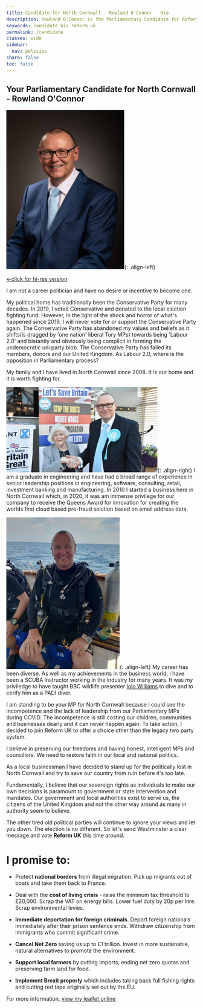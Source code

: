 ```yaml
---
title: Candidate for North Cornwall - Rowland O'Connor - Bio
description: Rowland O'Connor is the Parliamentary Candidate for Reform UK in the upcoming 2024 General Election. 
keywords: candidate bio reform uk
permalink: /candidate
classes: wide
sidebar:
  nav: policies
share: false
toc: false
---
```



## Your Parliamentary Candidate for North Cornwall - Rowland O'Connor

![Rowland O'Connor][Rowland O'Connor]{: .align-left}

[&lt;-click for hi-res version][3]

I am not a career politician and have no desire or incentive to become one.

My political home has traditionally been the Conservative Party for many decades.
In 2019, I voted Conservative and donated to the local election fighting fund.
However, in the light of the shock and horror of what's happened since 2019, I 
will never vote for or support the Conservative Party again. The Conservative Party
has abandoned my values and beliefs as it shifts(is dragged by 'one nation' liberal Tory MPs)
towards being 'Labour 2.0' and blatantly and obviously being complicit
in forming the undemocratic uni party blob. The Conservative Party has failed
its members, donors and our United Kingdom. As Labour 2.0, where is the opposition
in Parliamentary process?

My family and I have lived in North Cornwall since 2008. It is our home and it
is worth fighting for.

![With Ann Widdecombe][4]{: .align-right}
I am a graduate in engineering and have had a broad range of experience in 
senior leadership positions in engineering, software, consulting, retail,
investment banking and manufacturing. In 2010 I started a business here in
North Cornwall which, in 2020, it was am immense privilege for our company to
receive the Queens Award for innovation for creating the worlds first cloud
based pre-fraud solution based on email address data.

![SCUBA][5]{: .align-left}
My career has been diverse. As well as my achievements in the business world, I
have been a SCUBA instructor working in the industry for many years. It was my
priviledge to have taught BBC wildlife presenter [Iolo Williams][Iolo Williams]
to dive and to cerify him as a PADI diver.

I am standing to be your MP for North Cornwall because I could see the 
incompetence and the lack of leadership from our Parliamentary MPs during COVID. 
The incompetence is still costing our children, communities and businesses
dearly and it can never happen again.
To take action, I decided to join Reform UK to offer a choice other than the
legacy two party system.

I believe in preserving our freedoms and having honest, intelligent MPs and
councillors. We need to restore faith in our local and national politics.

As a local businessman I have decided to stand up for the politically lost in 
North Cornwall and try to save our country from ruin before it's too late.

Fundamentally, I believe that our sovereign rights as individuals to make our own
decisions is paramount to government or state intervention and mandates. Our
government and local authorities exist to serve us, the citizens of the United
Kingdom and not the other way around as many in authority seem to believe.

The other tired old political parties will continue to ignore your views and 
let you down. The election is no different. So let's send Westminster a clear
message and vote **Reform UK** this time around.

# I promise to:

* Protect **national borders** from illegal migration. Pick up migrants out of
boats and take them back to France.

* Deal with the **cost of living crisis** - raise the minimum tax threshold to
£20,000. Scrap the VAT on energy bills. Lower fuel duty by 20p per litre. Scrap
environmental levies.

* **Immediate deportation for foreign criminals**. Deport foreign nationals
immediately after their prison sentence ends. Withdraw citizenship from
immigrants who commit significant crime.

* **Cancel Net Zero** saving us up to £1 trillion. Invest in more sustainable,
natural alternatives to promote the environment.

* **Support local farmers** by cutting imports, ending net zero quotas and 
preserving farm land for food.

* **Implement Brexit properly** which includes taking back full fishing rights
and cutting red tape originally set out by the EU.

For more information, [view my leaflet online][1]

[Rowland O'Connor]: /assets/images/ro-bio-photo-4-312x420.jpg "Rowland"
[1]: https://bit.ly/nc-leaf-fb1
[2]: /assets/images/ro-bio-photo-4-1280x950.jpg
[3]: /assets/images/ro-bio-photo-4-2968x4000.jpg
[4]: /assets/images/ro-aw-400x225.jpg
[5]: /assets/images/ro-scuba-1-300x400.jpg
[Iolo Williams]: https://iolowilliams.co.uk/
